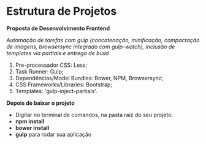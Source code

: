 # Estrutura de Projetos
**Proposta de Desenvolvimento Frontend**

*Automação de tarefas com gulp (concatenação, minificação, compactação de imagens, browsersync integrado com gulp-watch), inclusão de templates via partials e entrega de build*

1. Pre-processador CSS: Less;
2. Task Runner: Gulp;
3. Dependências/Model Bundles: Bower, NPM, Browsersync;
4. CSS Frameworks/Libraries: Bootstrap;
5. Templates: 'gulp-inject-partials'.

**Depois de baixar o projeto**

- Digitar no terminal de comandos, na pasta raiz do seu projeto.
- **npm install**
- **bower install**
- **gulp** para rodar sua aplicação
